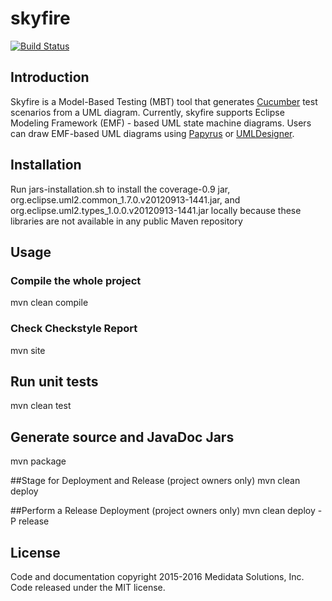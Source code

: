 # skyfire

[![Build Status](https://travis-ci.org/mdsol/skyfire.svg?branch=develop)](https://travis-ci.org/mdsol/skyfire)

## Introduction
Skyfire is a Model-Based Testing (MBT) tool that generates [Cucumber](https://cucumber.io/) test scenarios  from a UML diagram.
Currently, skyfire supports Eclipse Modeling Framework (EMF) - based UML state machine diagrams.
Users can draw EMF-based UML diagrams using [Papyrus](https://eclipse.org/papyrus/) or [UMLDesigner](http://www.umldesigner.org/). 

## Installation
Run jars-installation.sh to install the coverage-0.9 jar, org.eclipse.uml2.common_1.7.0.v20120913-1441.jar, and org.eclipse.uml2.types_1.0.0.v20120913-1441.jar locally because these libraries are not available in any public Maven repository

## Usage

### Compile the whole project
mvn clean compile

### Check Checkstyle Report
mvn site

## Run unit tests
mvn clean test

## Generate source and JavaDoc Jars
mvn package

##Stage for Deployment and Release (project owners only)
mvn clean deploy

##Perform a Release Deployment (project owners only)
mvn clean deploy -P release

## License
Code and documentation copyright 2015-2016 Medidata Solutions, Inc. Code released under the MIT license.
